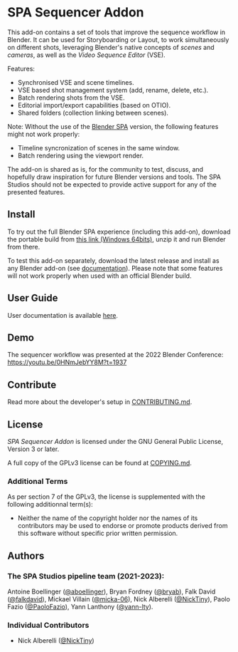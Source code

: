 # SPA Sequencer Addon

This add-on contains a set of tools that improve the sequence workflow in Blender.
It can be used for Storyboarding or Layout, to work simultaneously on different shots,
leveraging Blender's native concepts of _scenes_ and _cameras_, as well as the _Video Sequence Editor_ (VSE).

Features:
- Synchronised VSE and scene timelines.
- VSE based shot management system (add, rename, delete, etc.).
- Batch rendering shots from the VSE.
- Editorial import/export capabilities (based on OTIO).
- Shared folders (collection linking between scenes).

Note: Without the use of the [Blender SPA](https://github.com/The-SPA-Studios/blender) version, the following features might not work properly:
 - Timeline syncronization of scenes in the same window.
 - Batch rendering using the viewport render.

The add-on is shared as is, for the community to test, discuss, and hopefully draw inspiration for future Blender versions and tools.
The SPA Studios should not be expected to provide active support for any of the presented features.

## Install

To try out the full Blender SPA experience (including this add-on), download the portable build from [this link (Windows 64bits)](https://thespastudios.com/public-links/blender_spa-2.4.1-bundle-windows64.zip), unzip it and run Blender from there.

To test this add-on separately, download the latest release and install as any Blender add-on (see [documentation](https://docs.blender.org/manual/en/latest/editors/preferences/addons.html#installing-add-ons)).
Please note that some features will not work properly when used with an official Blender build.

## User Guide

User documentation is available [here](https://the-spa-studios.github.io/blender-spa-userdoc/).

## Demo

The sequencer workflow was presented at the 2022 Blender Conference:
https://youtu.be/0HNmJebYY8M?t=1937

## Contribute

Read more about the developer's setup in [CONTRIBUTING.md](./CONTRIBUTING.md).

## License

_SPA Sequencer Addon_ is licensed under the GNU General Public License, Version 3 or later.

A full copy of the GPLv3 license can be found at [COPYING.md](./COPYING.md).

### Additional Terms

As per section 7 of the GPLv3, the license is supplemented with the following additionnal term(s):

- Neither the name of the copyright holder nor the names of its contributors may be used to endorse or promote products derived from this software without specific prior written permission.

## Authors

### The SPA Studios pipeline team (2021-2023):

Antoine Boellinger ([@aboellinger](https://github.com/aboellinger)), Bryan Fordney ([@bryab](https://github.com/bryab)), Falk David ([@falkdavid](https://github.com/falkdavid)), Mickael Villain ([@micka-06](https://github.com/micka-06)), Nick Alberelli ([@NickTiny](https://github.com/NickTiny)), Paolo Fazio ([@PaoloFazio](https://github.com/PaoloFazio)), Yann Lanthony ([@yann-lty](https://github.com/yann-lty)).

### Individual Contributors

- Nick Alberelli ([@NickTiny](https://github.com/NickTiny))
